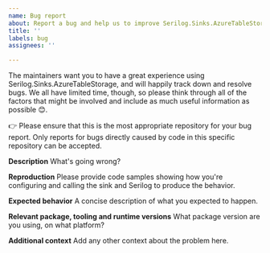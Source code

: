 ```yaml
---
name: Bug report
about: Report a bug and help us to improve Serilog.Sinks.AzureTableStorage
title: ''
labels: bug
assignees: ''

---
```


The maintainers want you to have a great experience using Serilog.Sinks.AzureTableStorage, and will happily track down and resolve bugs. We all have limited time, though, so please think through all of the factors that might be involved and include as much useful information as possible 😊.

👉 Please ensure that this is the most appropriate repository for your bug report. Only reports for bugs directly caused by code in this specific repository can be accepted.

**Description**
What's going wrong?

**Reproduction**
Please provide code samples showing how you're configuring and calling the sink and Serilog to produce the behavior.

**Expected behavior**
A concise description of what you expected to happen.

**Relevant package, tooling and runtime versions**
What package version are you using, on what platform?

**Additional context**
Add any other context about the problem here.
